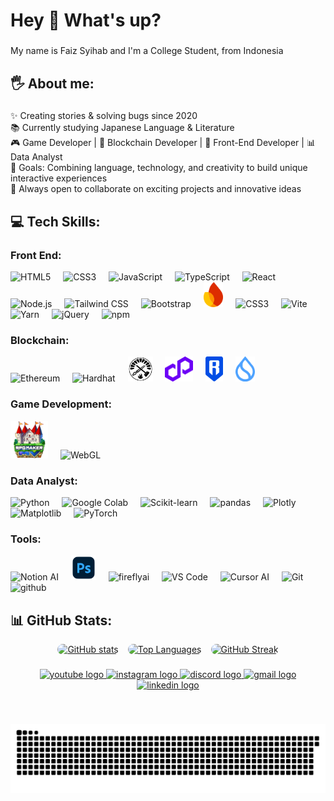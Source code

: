 <h1 align="left">Hey 👋 What's up?</h1>

###

<p align="left">My name is Faiz Syihab and I'm a College Student, from Indonesia</p>

###

<h2 align="left">🖐 About me:</h2>

###

<p align="left">
  ✨ Creating stories & solving bugs since 2020 <br>
  📚 Currently studying Japanese Language & Literature <br>
  🎮 Game Developer | 🔗 Blockchain Developer | 🎨 Front-End Developer | 📊 Data Analyst <br>
  🎯 Goals: Combining language, technology, and creativity to build unique interactive experiences <br>
  🤝 Always open to collaborate on exciting projects and innovative ideas <br>
</p>


<h2 align="left">💻 Tech Skills:</h2>

<h3 align="left">Front End:</h3>

<div align="left">
    <img src="https://cdn.jsdelivr.net/gh/devicons/devicon/icons/html5/html5-original.svg" height="40" alt="HTML5" /> <img width="12" />
  <img src="https://cdn.jsdelivr.net/gh/devicons/devicon/icons/css3/css3-original.svg" height="40" alt="CSS3" /> <img width="12" />
  <img src="https://cdn.jsdelivr.net/gh/devicons/devicon/icons/javascript/javascript-original.svg" height="40" alt="JavaScript" /> <img width="12" />
  <img src="https://cdn.jsdelivr.net/gh/devicons/devicon/icons/typescript/typescript-original.svg" height="40" alt="TypeScript" /> <img width="12" />
  <img src="https://cdn.jsdelivr.net/gh/devicons/devicon/icons/react/react-original.svg" height="40" alt="React" /> <img width="12" />
  <img src="https://cdn.jsdelivr.net/gh/devicons/devicon/icons/nodejs/nodejs-original.svg" height="40" alt="Node.js" /> <img width="12" />
  <img src="https://cdn.jsdelivr.net/gh/devicons/devicon/icons/tailwindcss/tailwindcss-original.svg" height="40" alt="Tailwind CSS" /> <img width="12" />
  <img src="https://cdn.jsdelivr.net/gh/devicons/devicon/icons/bootstrap/bootstrap-original.svg" height="40" alt="Bootstrap" /> <img width="12" />
  <img src="https://github.com/Fzz90/Web-Collections/blob/main/firebase-icon-seeklogo.svg" height="40" alt="CSS3" /> <img width="12" />
   <img src="https://sass-lang.com/assets/img/styleguide/color.png" height="40" alt="CSS3" /> <img width="12" />
  <img src="https://upload.wikimedia.org/wikipedia/commons/thumb/f/f1/Vitejs-logo.svg/410px-Vitejs-logo.svg.png?20220412224743" height="40" alt="Vite" /> <img width="12" />
  <img src="https://cdn.jsdelivr.net/gh/devicons/devicon/icons/yarn/yarn-original.svg" height="40" alt="Yarn" /> <img width="12" />
  <img src="https://cdn.jsdelivr.net/gh/devicons/devicon/icons/jquery/jquery-original.svg" height="40" alt="jQuery" /> <img width="12" />
  <img src="https://cdn.jsdelivr.net/gh/devicons/devicon/icons/npm/npm-original-wordmark.svg" height="40" alt="npm" />
  
  <br>

<h3 align="left">Blockchain:</h3>

<img src="https://www.svgrepo.com/show/428658/ethereum-crypto-cryptocurrency-2.svg" height="45" alt="Ethereum" /> <img width="12" />
  <img src="https://icon.icepanel.io/Technology/svg/Hardhat.svg" height="45" alt="Hardhat" /> <img width="12" />
  <img src="https://github.com/Fzz90/Web-Collections/blob/main/foundry.png" height="40" alt="Foundry" /> <img width="12" />
  <img src="https://github.com/Fzz90/Web-Collections/blob/main/polygon-matic-logo.svg" height="40" alt="Polygon" /> <img width="12" />
  <img src="https://github.com/Fzz90/Web-Collections/blob/main/ronin-ron-logo.svg" height="40" alt="Ronin" /> <img width="12" />
  <img src="https://github.com/Fzz90/Web-Collections/blob/main/sui-sui-logo.svg" height="40" alt="SUI" />
  <br>

<h3 align="left">Game Development:</h3>


 <img src="https://github.com/Fzz90/Web-Collections/blob/main/rmmv.png" height="60" alt="RPG Maker MV" /> <img width="12" />
<img src="https://www.logo.wine/a/logo/WebGL/WebGL-Logo.wine.svg" height="60" alt="WebGL" /> <img width="12" />
  <br>

<h3 align="left">Data Analyst:</h3>

 <img src="https://cdn.jsdelivr.net/gh/devicons/devicon/icons/python/python-original.svg" height="40" alt="Python" /> <img width="12" />
  <img src="https://colab.research.google.com/img/colab_favicon_256px.png" height="40" alt="Google Colab" /> <img width="12" />
  <img src="https://upload.wikimedia.org/wikipedia/commons/0/05/Scikit_learn_logo_small.svg" height="40" alt="Scikit-learn" /> <img width="12" />
  <img src="https://pandas.pydata.org/static/img/pandas_secondary.svg" height="40" alt="pandas" /> <img width="12" />
  <img height="40" alt="Plotly" src="https://github.com/user-attachments/assets/6ead73b8-6ac3-4f56-84af-d15ad258c0b7" /> <img width="12" />
  <img height="40" alt="Matplotlib" src="https://github.com/user-attachments/assets/f226f334-2885-4b82-ad30-5557a8e3fd15" />  <img width="12" />
  <img height="40" alt="PyTorch" src="https://github.com/user-attachments/assets/c9c2d599-58dc-48a2-9478-10a18d8317ff" /><img width="12" />
<br>

<h3 align="left">Tools:</h3>

<img src="https://upload.wikimedia.org/wikipedia/commons/e/e9/Notion-logo.svg" height="40" alt="Notion AI" /> <img width="12" />
  <img height="40" alt="photoshop" src="https://github.com/Fzz90/Web-Collections/blob/main/adobe-photoshop-svgrepo-com.svg" /> <img width="12" />
  <img alt="fireflyai" src="https://github.com/user-attachments/assets/638706fb-ac42-4321-b5be-c41be0175373" height="40"/> <img width="12" />
  <img src="https://code.visualstudio.com/assets/images/code-stable.png" height="40" alt="VS Code" /> <img width="12" />
  <img src="https://registry.npmmirror.com/@lobehub/icons-static-png/latest/files/dark/cursor.png" height="40" alt="Cursor AI" /> <img width="12" />
  <img src="https://cdn.jsdelivr.net/gh/devicons/devicon/icons/git/git-original.svg" height="40" alt="Git" /> <img width="12" />
  <img height="40" alt="github" src="https://github.com/user-attachments/assets/e57a1bba-d608-46c5-be46-6b2f7cac53b1" />
  

###

<h2 align="left">📊 GitHub Stats:</h2>

<div align="center" style="display: flex; flex-wrap: wrap; justify-content: center; gap: 15px;">
  <a href="https://github.com/Fzz90">
    <img src="https://github-readme-stats.vercel.app/api?username=Fzz90&show_icons=true&theme=radical&hide_border=true&count_private=true" height="150" alt="GitHub stats" style="border-radius: 10px; transition: transform 0.3s;" onmouseover="this.style.transform='scale(1.05)'" onmouseout="this.style.transform='scale(1)'" />
  </a>
  
  <a href="https://github.com/Fzz90">
    <img src="https://github-readme-stats.vercel.app/api/top-langs?username=Fzz90&layout=compact&langs_count=8&theme=radical&hide_border=true" height="150" alt="Top Languages" style="border-radius: 10px; transition: transform 0.3s;" onmouseover="this.style.transform='scale(1.05)'" onmouseout="this.style.transform='scale(1)'" />
  </a>
  
  <a href="https://github.com/Fzz90">
    <img src="https://streak-stats.demolab.com?user=Fzz90&theme=radical&hide_border=true" height="150" alt="GitHub Streak" style="border-radius: 10px; transition: transform 0.3s;" onmouseover="this.style.transform='scale(1.05)'" onmouseout="this.style.transform='scale(1)'" />
  </a>
</div>

###

###

###

<div align="center">
  <a href="https://www.youtube.com/@dragonwar880" target="_blank">
    <img src="https://img.shields.io/static/v1?message=Youtube&logo=youtube&label=&color=FF0000&logoColor=white&labelColor=&style=for-the-badge" height="35" alt="youtube logo" />
  </a>
  <a href="https://www.instagram.com/fzz.xz/" target="_blank">
    <img src="https://img.shields.io/static/v1?message=Instagram&logo=instagram&label=&color=E4405F&logoColor=white&labelColor=&style=for-the-badge" height="35" alt="instagram logo" />
  </a>
  <a href="https://discord.com/users/318964844185518080" target="_blank">
    <img src="https://img.shields.io/static/v1?message=Discord&logo=discord&label=&color=7289DA&logoColor=white&labelColor=&style=for-the-badge" height="35" alt="discord logo" />
  </a>
  <a href="mailto:faizsyihab77@gmail.com" target="_blank">
    <img src="https://img.shields.io/static/v1?message=Gmail&logo=gmail&label=&color=D14836&logoColor=white&labelColor=&style=for-the-badge" height="35" alt="gmail logo" />
  </a>
  <a href="https://www.linkedin.com/in/faizsyihab/" target="_blank">
    <img src="https://img.shields.io/static/v1?message=LinkedIn&logo=linkedin&label=&color=0077B5&logoColor=white&labelColor=&style=for-the-badge" height="35" alt="linkedin logo" />
  </a>
</div>


###

<br clear="both">

<p align="center">
  <img src="https://github.com/Fzz90/Fzz90/blob/output/github-snake.svg" alt="GitHub Snake Light"/>
</p>




###

<!---
Fzz90/Fzz90 is a ✨ special ✨ repository because its `README.md` (this file) appears on your GitHub profile.
You can click the Preview link to take a look at your changes.
--->
